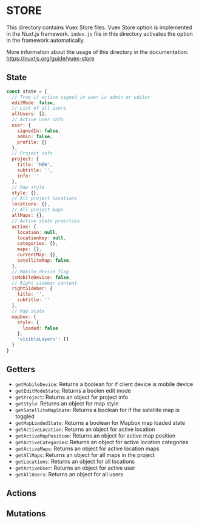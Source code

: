 # STORE

This directory contains Vuex Store files.
Vuex Store option is implemented in the Nuxt.js framework.
`index.js` file in this directory activates the option in the framework automatically.

More information about the usage of this directory in the documentation:
https://nuxtjs.org/guide/vuex-store


## State
```js
const state = {
  // True if active signed in user is admin or editor
  editMode: false, 
  // List of all users
  allUsers: [],
  // Active user info
  user: {
    signedIn: false,
    admin: false,
    profile: {}
  },
  // Project info
  project: {
    title: 'NEW',
    subtitle: '',
    info: ''
  },
  // Map style
  style: {},
  // All project locations
  locations: {},
  // All project maps
  allMaps: {},
  // Active state proerties
  active: {
    location: null,
    locationKey: null,
    categories: {},
    maps: {},
    currentMap: {},
    satelliteMap: false,
  },
  // Mobile device flag
  isMobileDevice: false,
  // Right sidebar content
  rightSidebar: {
    title: '',
    subtitle: ''
  },
  // Map state
  mapbox: {
    style: {
      loaded: false
    },
    'visibleLayers': []
  }
}
```
## Getters
- `getMobileDevice`: Returns a boolean for if client device is mobile device
- `getEditModeState`: Returns a boolen edit mode 
- `getProject`: Returns an object for project info 
- `getStyle`: Returns an object for map style
- `getSatelliteMapState`: Returns a boolean for if the satellite map is toggled
- `getMapLoadedState`: Returns a boolean for Mapbox map loaded state
- `getActiveLocation`: Returns an object for active location
- `getActiveMapPosition`: Returns an object for active map position
- `getActiveCategories`: Returns an object for active location categories
- `getActiveMaps`: Returns an object for active location maps
- `getAllMaps`: Returns an object for all maps in the project
- `getLocations`: Returns an object for all locations
- `getActiveUser`: Returns an object for active user
- `getAllUsers`: Returns an object for all users

## Actions

## Mutations